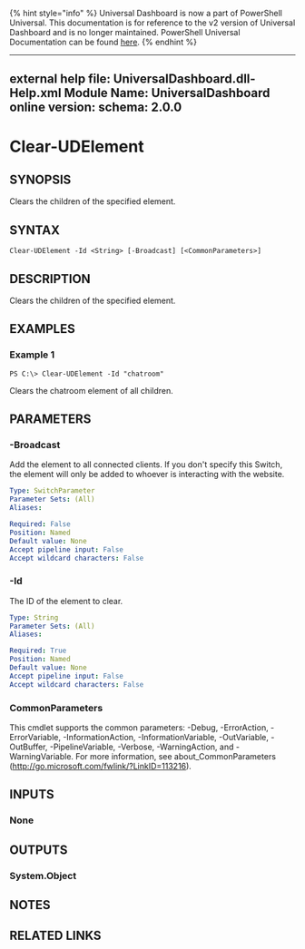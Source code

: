 ﻿{% hint style="info" %}
Universal Dashboard is now a part of PowerShell Universal. This documentation is for reference to the v2 version of Universal Dashboard and is no longer maintained. PowerShell Universal Documentation can be found [here](https://docs.ironmansoftware.com).
{% endhint %}


---
external help file: UniversalDashboard.dll-Help.xml
Module Name: UniversalDashboard
online version: 
schema: 2.0.0
---

# Clear-UDElement

## SYNOPSIS
Clears the children of the specified element. 

## SYNTAX

```
Clear-UDElement -Id <String> [-Broadcast] [<CommonParameters>]
```

## DESCRIPTION
Clears the children of the specified element. 

## EXAMPLES

### Example 1
```
PS C:\> Clear-UDElement -Id "chatroom"
```

Clears the chatroom element of all children. 

## PARAMETERS

### -Broadcast
Add the element to all connected clients. If you don't specify this Switch, the element will only be added to whoever is interacting with the website.

```yaml
Type: SwitchParameter
Parameter Sets: (All)
Aliases: 

Required: False
Position: Named
Default value: None
Accept pipeline input: False
Accept wildcard characters: False
```

### -Id
The ID of the element to clear. 

```yaml
Type: String
Parameter Sets: (All)
Aliases: 

Required: True
Position: Named
Default value: None
Accept pipeline input: False
Accept wildcard characters: False
```

### CommonParameters
This cmdlet supports the common parameters: -Debug, -ErrorAction, -ErrorVariable, -InformationAction, -InformationVariable, -OutVariable, -OutBuffer, -PipelineVariable, -Verbose, -WarningAction, and -WarningVariable. For more information, see about_CommonParameters (http://go.microsoft.com/fwlink/?LinkID=113216).

## INPUTS

### None

## OUTPUTS

### System.Object

## NOTES

## RELATED LINKS



